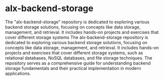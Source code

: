 # alx-backend-storage
The "alx-backend-storage" repository is dedicated to exploring various backend storage solutions, focusing on concepts like data storage, management, and retrieval. It includes hands-on projects and exercises that cover different storage systems
The alx-backend-storage repository is dedicated to exploring various backend storage solutions, focusing on concepts like data storage, management, and retrieval. It includes hands-on projects and exercises that cover different storage systems, such as relational databases, NoSQL databases, and file storage techniques. The repository serves as a comprehensive guide for understanding backend storage fundamentals and their practical implementation in modern applications.
